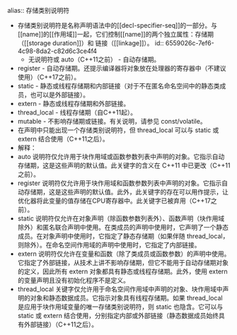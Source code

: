alias:: 存储类别说明符

- 存储类别说明符是名称声明语法中的[[decl-specifier-seq]]的一部分。与[[name]]的[[作用域]]一起，它们控制[[name]]的两个独立属性：存储期（[[storage duration]]）和 链接（[[linkage]]）。
  id:: 6559026c-7ef6-4c98-8da2-c82d6c3ce4f4
	- 无说明符或 auto（C++11之前） - 自动存储期。
- register - 自动存储期。还提示编译器将对象放在处理器的寄存器中（不建议使用）（C++17之前）。
- static - 静态或线程存储期和内部链接（对于不在匿名命名空间中的静态类成员，也可以是外部链接）。
- extern - 静态或线程存储期和外部链接。
- thread_local - 线程存储期（自C++11起）。
- mutable - 不影响存储期或链接。有关说明，请参见 const/volatile。
- 在声明中只能出现一个存储类别说明符，但 thread_local 可以与 static 或 extern 结合使用（C++11之后）。
- 解释：
- auto 说明符仅允许用于块作用域或函数参数列表中声明的对象。它指示自动存储期，这是这些声明的默认值。此关键字的含义在 C++11 中已更改（C++11之前）。
- register 说明符仅允许用于块作用域和函数参数列表中声明的对象。它指示自动存储期，这是这些声明的默认值。此外，此关键字的存在可以用作提示，让优化器将此变量的值存储在CPU寄存器中。此关键字已被弃用（C++17之前）。
- static 说明符仅允许在对象声明（除函数参数列表外）、函数声明（块作用域除外）和匿名联合声明中使用。在类成员的声明中使用时，它声明了一个静态成员。在对象声明中使用时，它指定了静态存储期（如果伴随 thread_local，则除外）。在命名空间作用域的声明中使用时，它指定了内部链接。
- extern 说明符仅允许在变量和函数（除了类成员或函数参数）的声明中使用。它指定了外部链接，从技术上讲不影响存储期，但它不能用于自动存储期对象的定义，因此所有 extern 对象都具有静态或线程存储期。此外，使用 extern 的变量声明且没有初始化程序不是定义。
- thread_local 关键字仅允许用于命名空间作用域中声明的对象、块作用域中声明的对象和静态数据成员。它指示对象具有线程存储期。如果 thread_local 是应用于块作用域变量的唯一存储类别说明符，则 static 也隐含。它可以与 static 或 extern 结合使用，分别指定内部或外部链接（静态数据成员始终具有外部链接）（C++11之后）。